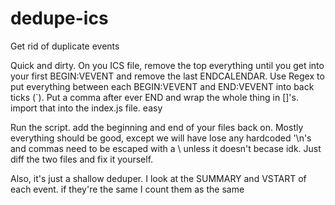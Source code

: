 # dedupe-ics
Get rid of duplicate events

Quick and dirty. On you ICS file, remove the top everything until you get into your first BEGIN:VEVENT and remove the last ENDCALENDAR. Use Regex to put everything between each BEGIN:VEVENT and END:VEVENT into back ticks (\`). Put a comma after ever END and wrap the whole thing in []'s. import that into the index.js file. easy

Run the script. add the beginning and end of your files back on. Mostly everything should be good, except we will have lose any hardcoded '\n's and commas need to be escaped with a \ unless it doesn't becase idk. Just diff the two files and fix it yourself.

Also, it's just a shallow deduper. I look at the SUMMARY and VSTART of each event. if they're the same I count them as the same
